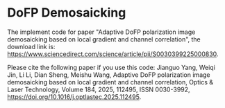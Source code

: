 # DoFP Demosaicking
The implement code for paper "Adaptive DoFP polarization image demosaicking based on local gradient and channel correlation", the download link is: https://www.sciencedirect.com/science/article/pii/S0030399225000830.

Please cite the following paper if you use this code:
Jianguo Yang, Weiqi Jin, Li Li, Dian Sheng, Meishu Wang, Adaptive DoFP polarization image demosaicking based on local gradient and channel correlation, Optics & Laser Technology, Volume 184, 2025, 112495, ISSN 0030-3992, https://doi.org/10.1016/j.optlastec.2025.112495.
